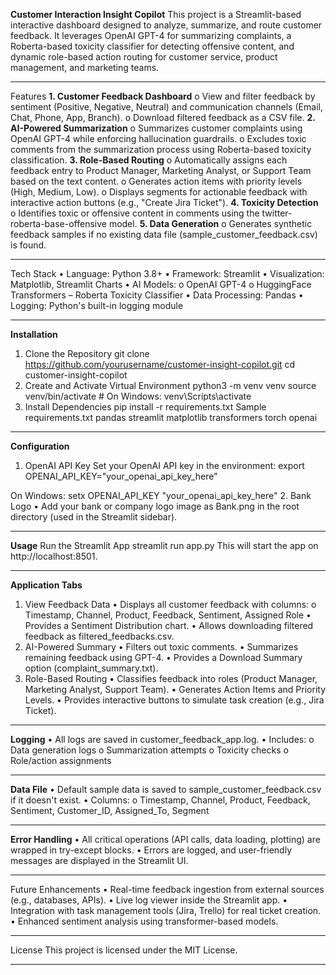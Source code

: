 **Customer Interaction Insight Copilot**
This project is a Streamlit-based interactive dashboard designed to analyze, summarize, and route customer feedback. It leverages OpenAI GPT-4 for summarizing complaints, a Roberta-based toxicity classifier for detecting offensive content, and dynamic role-based action routing for customer service, product management, and marketing teams.
________________________________________
Features
**1. Customer Feedback Dashboard**
o	View and filter feedback by sentiment (Positive, Negative, Neutral) and communication channels (Email, Chat, Phone, App, Branch).
o	Download filtered feedback as a CSV file.
**2.	AI-Powered Summarization**
o	Summarizes customer complaints using OpenAI GPT-4 while enforcing hallucination guardrails.
o	Excludes toxic comments from the summarization process using Roberta-based toxicity classification.
**3.	Role-Based Routing**
o	Automatically assigns each feedback entry to Product Manager, Marketing Analyst, or Support Team based on the text content.
o	Generates action items with priority levels (High, Medium, Low).
o	Displays segments for actionable feedback with interactive action buttons (e.g., "Create Jira Ticket").
**4.	Toxicity Detection**
o	Identifies toxic or offensive content in comments using the twitter-roberta-base-offensive model.
**5.	Data Generation**
o	Generates synthetic feedback samples if no existing data file (sample_customer_feedback.csv) is found.

________________________________________
Tech Stack
•	Language: Python 3.8+
•	Framework: Streamlit
•	Visualization: Matplotlib, Streamlit Charts
•	AI Models:
o	OpenAI GPT-4
o	HuggingFace Transformers – Roberta Toxicity Classifier
•	Data Processing: Pandas
•	Logging: Python's built-in logging module
________________________________________
**Installation**

1. Clone the Repository
git clone https://github.com/yourusername/customer-insight-copilot.git
cd customer-insight-copilot
2. Create and Activate Virtual Environment
python3 -m venv venv
source venv/bin/activate    # On Windows: venv\Scripts\activate
3. Install Dependencies
pip install -r requirements.txt
Sample requirements.txt
pandas
streamlit
matplotlib
transformers
torch
openai
________________________________________
**Configuration**
1. OpenAI API Key
Set your OpenAI API key in the environment:
export OPENAI_API_KEY="your_openai_api_key_here"

On Windows:
setx OPENAI_API_KEY "your_openai_api_key_here"
2. Bank Logo
•	Add your bank or company logo image as Bank.png in the root directory (used in the Streamlit sidebar).
________________________________________
**Usage**
Run the Streamlit App
streamlit run app.py
This will start the app on http://localhost:8501.
________________________________________
**Application Tabs**

1. View Feedback Data
•	Displays all customer feedback with columns:
o	Timestamp, Channel, Product, Feedback, Sentiment, Assigned Role
•	Provides a Sentiment Distribution chart.
•	Allows downloading filtered feedback as filtered_feedbacks.csv.
2. AI-Powered Summary
•	Filters out toxic comments.
•	Summarizes remaining feedback using GPT-4.
•	Provides a Download Summary option (complaint_summary.txt).
3. Role-Based Routing
•	Classifies feedback into roles (Product Manager, Marketing Analyst, Support Team).
•	Generates Action Items and Priority Levels.
•	Provides interactive buttons to simulate task creation (e.g., Jira Ticket).
________________________________________
**Logging**
•	All logs are saved in customer_feedback_app.log.
•	Includes:
o	Data generation logs
o	Summarization attempts
o	Toxicity checks
o	Role/action assignments
________________________________________
**Data File**
•	Default sample data is saved to sample_customer_feedback.csv if it doesn't exist.
•	Columns:
o	Timestamp, Channel, Product, Feedback, Sentiment, Customer_ID, Assigned_To, Segment
________________________________________
**Error Handling**
•	All critical operations (API calls, data loading, plotting) are wrapped in try-except blocks.
•	Errors are logged, and user-friendly messages are displayed in the Streamlit UI.

________________________________________
Future Enhancements
•	Real-time feedback ingestion from external sources (e.g., databases, APIs).
•	Live log viewer inside the Streamlit app.
•	Integration with task management tools (Jira, Trello) for real ticket creation.
•	Enhanced sentiment analysis using transformer-based models.
________________________________________
License
This project is licensed under the MIT License.
________________________________________







